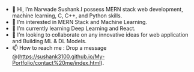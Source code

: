 - 👋 Hi, I’m Narwade Sushank.I possess MERN stack web development, machine learning, C, C++, and Python skills.
- 👀 I’m interested in MERN Stack and Machine Learning.
- 🌱 I’m currently learning Deep Learning and React.
- 💞️ I’m looking to collaborate on any innovative ideas for web application and Building ML & DL Models.
- 📫 How to reach me : Drop a message @(https://sushank3100.github.io/My-Portfolio/contact%20me/index.html).

<!---
sushank3100/sushank3100 is a ✨ special ✨ repository because its `README.md` (this file) appears on your GitHub profile.
You can click the Preview link to take a look at your changes.
--->
